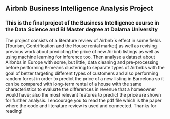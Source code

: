 ## Airbnb Business Intelligence Analysis Project 
### This is the final project of the Business Intelligence course in the Data Science and BI Master degree at Dalarna University
The project consists of a literature review of Airbnb´s effect in some fields (Tourism, Gentrification and the House rental market) as well as revising previous work about predicting the price of new Airbnb listings as well as using machine learning for inference too. Then analyse a dataset about Airbnbs in Europe with some, but little, data cleaning and pre-processing before performing K-means clustering to separate types of Airbnbs with the goal of better targeting different types of customers and also performing random forest in order to predict the price of a new listing in Barcelona so it can be compared with long-term rental of a house with the same characteristics to evaluate the differences in revenue that a homeowner would have; also the most relevant features to predict the price are shown for further analysis.
I encourage you to read the pdf file which is the paper where the code and literature review is used and connected. 
Thanks for reading!
